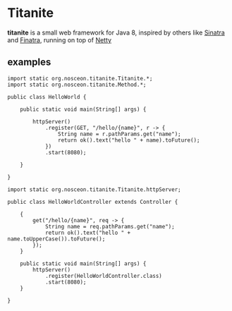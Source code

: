 # Titanite

__titanite__ is a small web framework for Java 8, inspired by others like [Sinatra](http://www.sinatrarb.com/) and [Finatra](http://finatra.info/), running on top of [Netty](http://netty.io/)

## examples

```
import static org.nosceon.titanite.Titanite.*;
import static org.nosceon.titanite.Method.*;

public class HelloWorld {

    public static void main(String[] args) {

        httpServer()
            .register(GET, "/hello/{name}", r -> {
                String name = r.pathParams.get("name");
                return ok().text("hello " + name).toFuture();
            })
            .start(8080);

    }

}
```
```
import static org.nosceon.titanite.Titanite.httpServer;

public class HelloWorldController extends Controller {

    {
        get("/hello/{name}", req -> {
            String name = req.pathParams.get("name");
            return ok().text("hello " + name.toUpperCase()).toFuture();
        });
    }

    public static void main(String[] args) {
        httpServer()
            .register(HelloWorldController.class)
            .start(8080);
    }

}
```